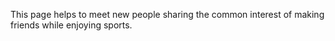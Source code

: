 This page helps to meet new people sharing the common interest of making friends while enjoying sports.
